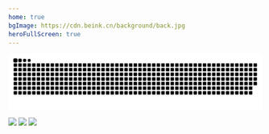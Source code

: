 ```yaml
---
home: true
bgImage: https://cdn.beink.cn/background/back.jpg
heroFullScreen: true
---
```


![](https://raw.githubusercontent.com/ToTryEveryThing/ToTryEveryThing/output/github-contribution-grid-snake.svg)


[![](https://img.shields.io/badge/Tool-badge-blue)](https://mvnrepository.com/) [![](https://img.shields.io/badge/Tool-Maven-red)](https://mvnrepository.com/) [![](https://img.shields.io/badge/Theme-OhMyPosh-orange)]([https://mvnrepository.com/](https://ohmyposh.dev/))






